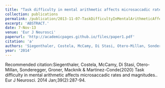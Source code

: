```yaml
---
title: "Task difficulty in mental arithmetic affects microsaccadic rates and magnitudes."
collection: publications
permalink: /publication/2013-11-07-TaskDifficultyInMentalArithmeticAffectsMicrosaccadicRatesAndMag
excerpt: 'ABSTRACT.'
date: 7-Nov-13
venue: 'Eur J Neurosci'
paperurl: 'http://academicpages.github.io/files/paper1.pdf'
citation: 'a'
authors: 'Siegenthaler, Costela, McCamy, Di Stasi, Otero-Millan, Sonderegger, Groner, Macknik & Martinez-Conde'
year: '2014'
---
```



Recommended citation:Siegenthaler, Costela, McCamy, Di Stasi, Otero-Millan, Sonderegger, Groner, Macknik & Martinez-Conde(2020) Task difficulty in mental arithmetic affects microsaccadic rates and magnitudes.. Eur J Neurosci. 2014 Jan;39(2):287-94. 
